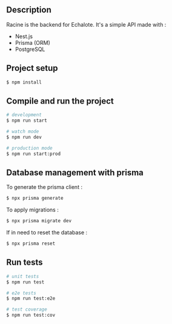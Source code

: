 
## Description

Racine is the backend for Echalote.
It's a simple API made with :
- Nest.js
- Prisma (ORM)
- PostgreSQL


## Project setup

```bash
$ npm install
```

## Compile and run the project

```bash
# development
$ npm run start

# watch mode
$ npm run dev

# production mode
$ npm run start:prod
```


## Database management with prisma 

To generate the prisma client :

```bash
$ npx prisma generate
``` 

To apply migrations :

```bash
$ npx prisma migrate dev
``` 

If in need to reset the database :

```bash
$ npx prisma reset
``` 


## Run tests

```bash
# unit tests
$ npm run test

# e2e tests
$ npm run test:e2e

# test coverage
$ npm run test:cov
```

